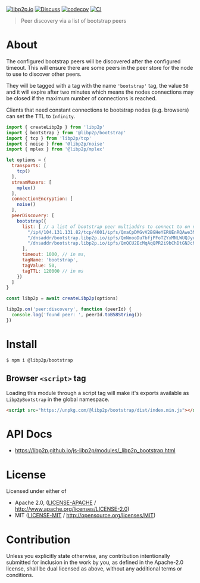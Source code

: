 [![libp2p.io](https://img.shields.io/badge/project-libp2p-yellow.svg?style=flat-square)](http://libp2p.io/)
[![Discuss](https://img.shields.io/discourse/https/discuss.libp2p.io/posts.svg?style=flat-square)](https://discuss.libp2p.io)
[![codecov](https://img.shields.io/codecov/c/github/libp2p/js-libp2p.svg?style=flat-square)](https://codecov.io/gh/libp2p/js-libp2p)
[![CI](https://img.shields.io/github/actions/workflow/status/libp2p/js-libp2p/main.yml?branch=main\&style=flat-square)](https://github.com/libp2p/js-libp2p/actions/workflows/main.yml?query=branch%3Amain)

> Peer discovery via a list of bootstrap peers

# About

The configured bootstrap peers will be discovered after the configured timeout. This will ensure there are some peers in the peer store for the node to use to discover other peers.

They will be tagged with a tag with the name `'bootstrap'` tag, the value `50` and it will expire after two minutes which means the nodes connections may be closed if the maximum number of connections is reached.

Clients that need constant connections to bootstrap nodes (e.g. browsers) can set the TTL to `Infinity`.

```JavaScript
import { createLibp2p } from 'libp2p'
import { bootstrap } from '@libp2p/bootstrap'
import { tcp } from 'libp2p/tcp'
import { noise } from '@libp2p/noise'
import { mplex } from '@libp2p/mplex'

let options = {
  transports: [
    tcp()
  ],
  streamMuxers: [
    mplex()
  ],
  connectionEncryption: [
    noise()
  ],
  peerDiscovery: [
    bootstrap({
      list: [ // a list of bootstrap peer multiaddrs to connect to on node startup
        "/ip4/104.131.131.82/tcp/4001/ipfs/QmaCpDMGvV2BGHeYERUEnRQAwe3N8SzbUtfsmvsqQLuvuJ",
        "/dnsaddr/bootstrap.libp2p.io/ipfs/QmNnooDu7bfjPFoTZYxMNLWUQJyrVwtbZg5gBMjTezGAJN",
        "/dnsaddr/bootstrap.libp2p.io/ipfs/QmQCU2EcMqAqQPR2i9bChDtGNJchTbq5TbXJJ16u19uLTa"
      ],
      timeout: 1000, // in ms,
      tagName: 'bootstrap',
      tagValue: 50,
      tagTTL: 120000 // in ms
    })
  ]
}

const libp2p = await createLibp2p(options)

libp2p.on('peer:discovery', function (peerId) {
  console.log('found peer: ', peerId.toB58String())
})
```

# Install

```console
$ npm i @libp2p/bootstrap
```

## Browser `<script>` tag

Loading this module through a script tag will make it's exports available as `Libp2pBootstrap` in the global namespace.

```html
<script src="https://unpkg.com/@libp2p/bootstrap/dist/index.min.js"></script>
```

# API Docs

- <https://libp2p.github.io/js-libp2p/modules/_libp2p_bootstrap.html>

# License

Licensed under either of

- Apache 2.0, ([LICENSE-APACHE](LICENSE-APACHE) / <http://www.apache.org/licenses/LICENSE-2.0>)
- MIT ([LICENSE-MIT](LICENSE-MIT) / <http://opensource.org/licenses/MIT>)

# Contribution

Unless you explicitly state otherwise, any contribution intentionally submitted for inclusion in the work by you, as defined in the Apache-2.0 license, shall be dual licensed as above, without any additional terms or conditions.

